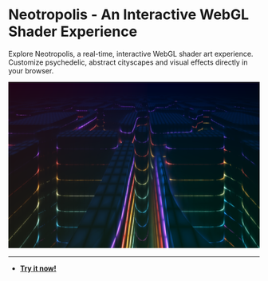 # Neotropolis - An Interactive WebGL Shader Experience

Explore Neotropolis, a real-time, interactive WebGL shader art experience. Customize psychedelic, abstract cityscapes and visual effects directly in your browser.

![Neotropolis - An Interactive WebGL Shader Experience Screenshot](https://raw.githubusercontent.com/ChrisPirillo/neotropolis/main/assets/screenshot.png)

---

* **[Try it now!](https://pirillo.com/arcade/neotropolis.html)**
